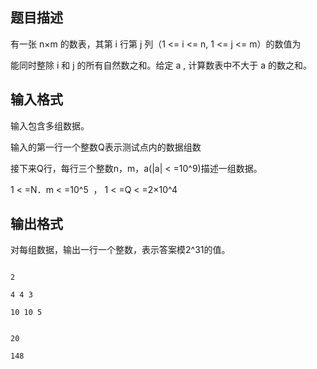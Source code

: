 ## 题目描述

<div>
 有一张 n×m 的数表，其第 i 行第 j 列（1 <= i <= n, 1 <= j <= m）的数值为
</div>
<div>
 能同时整除 i 和 j 的所有自然数之和。给定 a , 计算数表中不大于 a 的数之和。
</div>

## 输入格式

<div>
 输入包含多组数据。
</div>
<div>
 输入的第一行一个整数Q表示测试点内的数据组数
</div>
<div>
 接下来Q行，每行三个整数n，m，a(|a| < =10^9)描述一组数据。
</div>
<div>
 1 < =N．m < =10^5  ， 1 < =Q < =2×10^4
</div>

## 输出格式

<p>对每组数据，输出一行一个整数，表示答案模2^31的值。</p>

```input1
2
4 4 3
10 10 5
```
```output1
20
148
```
